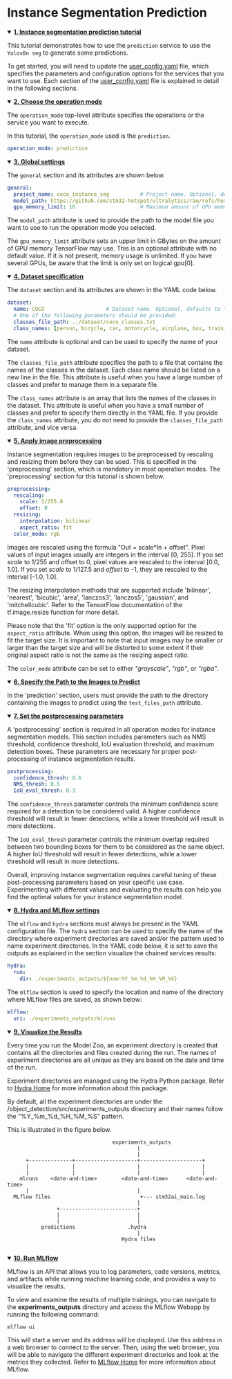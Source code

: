 # Instance Segmentation Prediction

<details open><summary><a href="#1"><b>1. Instance segmentation prediction tutorial</b></a></summary><a id="1"></a>

This tutorial demonstrates how to use the `prediction` service to use the `Yolov8n seg` to generate some predictions.

To get started, you will need to update the [user_config.yaml](../user_config.yaml) file, which specifies the parameters and configuration options for the services that you want to use. Each section of the [user_config.yaml](../user_config.yaml) file is explained in detail in the following sections.

<details open><summary><a href="#2"><b>2. Choose the operation mode</b></a></summary><a id="2"></a>

The `operation_mode` top-level attribute specifies the operations or the service you want to execute. 

In this tutorial, the `operation_mode` used is the `prediction`.

```yaml
operation_mode: prediction
```

</details></ul>
<details open><summary><a href="#3"><b>3. Global settings</b></a></summary><a id="3"></a>

The `general` section and its attributes are shown below.

```yaml
general:
  project_name: coco_instance_seg          # Project name. Optional, defaults to "<unnamed>".
  model_path: https://github.com/stm32-hotspot/ultralytics/raw/refs/heads/main/examples/YOLOv8-STEdgeAI/stedgeai_models/segmentation/yolov8n_256_quant_pc_uf_seg_coco-st.tflite
  gpu_memory_limit: 16                     # Maximum amount of GPU memory in GBytes that TensorFlow may use (an integer).
```

The `model_path` attribute is used to provide the path to the model file you want to use to run the operation mode you selected.

The `gpu_memory_limit` attribute sets an upper limit in GBytes on the amount of GPU memory TensorFlow may use. This is an optional attribute with no default value. If it is not present, memory usage is unlimited. If you have several GPUs, be aware that the limit is only set on logical gpu[0].

</details></ul>
<details open><summary><a href="#4"><b>4. Dataset specification</b></a></summary><a id="4"></a>

The `dataset` section and its attributes are shown in the YAML code below.

```yaml
dataset:
  name: COCO                    # Dataset name. Optional, defaults to "<unnamed>".
  # One of the following parameters should be provided:
  classes_file_path: ../dataset/coco_classes.txt
  class_names: [person, bicycle, car, motorcycle, airplane, bus, train, ...] # Names of the classes in the dataset.
```

The `name` attribute is optional and can be used to specify the name of your dataset.

The `classes_file_path` attribute specifies the path to a file that contains the names of the classes in the dataset. Each class name should be listed on a new line in the file. This attribute is useful when you have a large number of classes and prefer to manage them in a separate file.

The `class_names` attribute is an array that lists the names of the classes in the dataset. This attribute is useful when you have a small number of classes and prefer to specify them directly in the YAML file. If you provide the `class_names` attribute, you do not need to provide the `classes_file_path` attribute, and vice versa.

</details></ul>
<details open><summary><a href="#5"><b>5. Apply image preprocessing</b></a></summary><a id="5"></a>

Instance segmentation requires images to be preprocessed by rescaling and resizing them before they can be used. This is specified in the 'preprocessing' section, which is mandatory in most operation modes. The 'preprocessing' section for this tutorial is shown below.

```yaml
preprocessing:
  rescaling:
    scale: 1/255.0
    offset: 0
  resizing:
    interpolation: bilinear
    aspect_ratio: fit
  color_mode: rgb
```

Images are rescaled using the formula "Out = scale\*In + offset". Pixel values of input images usually are integers in the interval [0, 255]. If you set *scale* to 1/255 and offset to 0, pixel values are rescaled to the interval [0.0, 1.0]. If you set *scale* to 1/127.5 and *offset* to -1, they are rescaled to the interval [-1.0, 1.0].

The resizing interpolation methods that are supported include 'bilinear', 'nearest', 'bicubic', 'area', 'lanczos3', 'lanczos5', 'gaussian', and 'mitchellcubic'. Refer to the TensorFlow documentation of the tf.image.resize function for more detail.

Please note that the 'fit' option is the only supported option for the `aspect_ratio` attribute. When using this option, the images will be resized to fit the target size. It is important to note that input images may be smaller or larger than the target size and will be distorted to some extent if their original aspect ratio is not the same as the resizing aspect ratio.

The `color_mode` attribute can be set to either *"grayscale"*, *"rgb"*, or *"rgba"*.

</details></ul>
<details open><summary><a href="#6"><b>6. Specify the Path to the Images to Predict</b></a></summary><a id="6"></a>

In the 'prediction' section, users must provide the path to the directory containing the images to predict using the `test_files_path` attribute.

<details open><summary><a href="#7"><b>7. Set the postprocessing parameters</b></a></summary><a id="7"></a>

A 'postprocessing' section is required in all operation modes for instance segmentation models. This section includes parameters such as NMS threshold, confidence threshold, IoU evaluation threshold, and maximum detection boxes. These parameters are necessary for proper post-processing of instance segmentation results.

```yaml
postprocessing:
  confidence_thresh: 0.6
  NMS_thresh: 0.5
  IoU_eval_thresh: 0.3
```

The `confidence_thresh` parameter controls the minimum confidence score required for a detection to be considered valid. A higher confidence threshold will result in fewer detections, while a lower threshold will result in more detections.

The `IoU_eval_thresh` parameter controls the minimum overlap required between two bounding boxes for them to be considered as the same object. A higher IoU threshold will result in fewer detections, while a lower threshold will result in more detections.

Overall, improving instance segmentation requires careful tuning of these post-processing parameters based on your specific use case. Experimenting with different values and evaluating the results can help you find the optimal values for your instance segmentation model.

</details></ul>
<details open><summary><a href="#8"><b>8. Hydra and MLflow settings</b></a></summary><a id="8"></a>

The `mlflow` and `hydra` sections must always be present in the YAML configuration file. The `hydra` section can be used to specify the name of the directory where experiment directories are saved and/or the pattern used to name experiment directories. In the YAML code below, it is set to save the outputs as explained in the section <a id="4">visualize the chained services results</a>:

```yaml
hydra:
  run:
    dir: ./experiments_outputs/${now:%Y_%m_%d_%H_%M_%S}
```

The `mlflow` section is used to specify the location and name of the directory where MLflow files are saved, as shown below:

```yaml
mlflow:
  uri: ./experiments_outputs/mlruns
```

</details></ul>
</details>

<details open><summary><a href="#9"><b>9. Visualize the Results</b></a></summary><a id="9"></a>

Every time you run the Model Zoo, an experiment directory is created that contains all the directories and files created during the run. The names of experiment directories are all unique as they are based on the date and time of the run.

Experiment directories are managed using the Hydra Python package. Refer to [Hydra Home](https://hydra.cc/) for more information about this package.

By default, all the experiment directories are under the <MODEL-ZOO-ROOT>/object_detection/src/experiments_outputs directory and their names follow the "%Y_%m_%d_%H_%M_%S" pattern.

This is illustrated in the figure below.

```
                                  experiments_outputs
                                          |
                                          |
      +--------------+--------------------+--------------------+
      |              |                    |                    |
      |              |                    |                    |
    mlruns    <date-and-time>        <date-and-time>      <date-and-time> 
      |                                   |              
  MLflow files                             +--- stm32ai_main.log                      
                                          |
                +-------------------------+
                |                         |                                           
                |                         |                                
           predictions                 .hydra
                                          |                               
                                     Hydra files
                                        
```

</details></ul>
<details open><summary><a href="#10"><b>10. Run MLflow</b></a></summary><a id="10"></a>

MLflow is an API that allows you to log parameters, code versions, metrics, and artifacts while running machine learning code, and provides a way to visualize the results.

To view and examine the results of multiple trainings, you can navigate to the **experiments_outputs** directory and access the MLflow Webapp by running the following command:

```bash
mlflow ui
```

This will start a server and its address will be displayed. Use this address in a web browser to connect to the server. Then, using the web browser, you will be able to navigate the different experiment directories and look at the metrics they collected. Refer to [MLflow Home](https://mlflow.org/) for more information about MLflow.

</details></ul>
</details>
